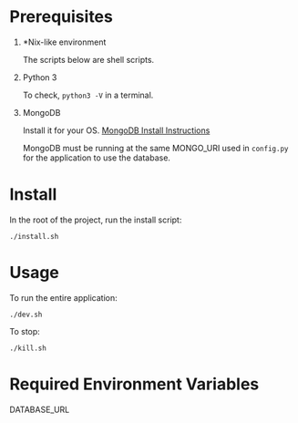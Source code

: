# Prerequisites

1. \*Nix-like environment

    The scripts below are shell scripts.

2. Python 3

   To check, `python3 -V` in a terminal.

3. MongoDB

   Install it for your OS. [MongoDB Install Instructions](https://docs.mongodb.com/manual/installation/)

   MongoDB must be running at the same MONGO_URI used in `config.py` for the application to use the database.

# Install

In the root of the project, run the install script:

`./install.sh`

# Usage

To run the entire application:

`./dev.sh`

To stop:

`./kill.sh`

# Required Environment Variables
DATABASE_URL